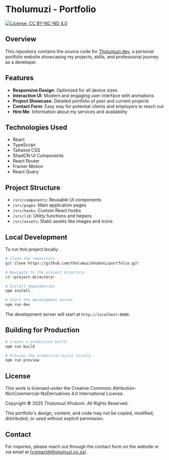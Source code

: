 
# Tholumuzi - Portfolio

[![License: CC BY-NC-ND 4.0](https://img.shields.io/badge/License-CC%20BY--NC--ND%204.0-blue.svg)](https://creativecommons.org/licenses/by-nc-nd/4.0/)

## Overview

This repository contains the source code for [Tholumuzi.dev](https://tholumuzi.co.za), a personal portfolio website showcasing my projects, skills, and professional journey as a developer.

## Features

- **Responsive Design**: Optimized for all device sizes
- **Interactive UI**: Modern and engaging user interface with animations
- **Project Showcase**: Detailed portfolio of past and current projects
- **Contact Form**: Easy way for potential clients and employers to reach out
- **Hire Me**: Information about my services and availability

## Technologies Used

- React
- TypeScript
- Tailwind CSS
- ShadCN UI Components
- React Router
- Framer Motion
- React Query

## Project Structure

- `/src/components`: Reusable UI components
- `/src/pages`: Main application pages
- `/src/hooks`: Custom React hooks
- `/src/lib`: Utility functions and helpers
- `/src/assets`: Static assets like images and icons

## Local Development

To run this project locally:

```bash
# Clone the repository
git clone https://github.com/tholumuzikhuboni/portfolio.git

# Navigate to the project directory
cd <project-directory>

# Install dependencies
npm install

# Start the development server
npm run dev
```

The development server will start at `http://localhost:8080`.

## Building for Production

```bash
# Create a production build
npm run build

# Preview the production build locally
npm run preview
```

## License

This work is licensed under the Creative Commons Attribution-NonCommercial-NoDerivatives 4.0 International License.

Copyright © 2025 Tholumuzi Khuboni. All Rights Reserved.

This portfolio's design, content, and code may not be copied, modified, distributed, or used without explicit permission.

## Contact

For inquiries, please reach out through the contact form on the website or via email at [contact@tholumuzi.co.za].
